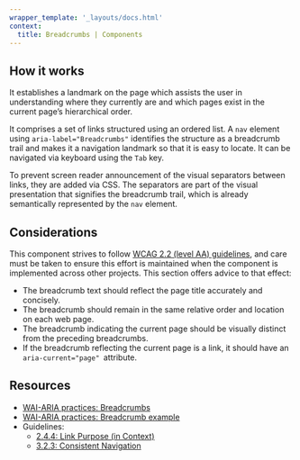 ```yaml
---
wrapper_template: '_layouts/docs.html'
context:
  title: Breadcrumbs | Components
---
```


## How it works

It establishes a landmark on the page which assists the user in understanding where they currently are and which pages exist in the current page’s hierarchical order.

It comprises a set of links structured using an ordered list. A `nav` element using `aria-label="Breadcrumbs"` identifies the structure as a breadcrumb trail and makes it a navigation landmark so that it is easy to locate. It can be navigated via keyboard using the `Tab` key.

To prevent screen reader announcement of the visual separators between links, they are added via CSS. The separators are part of the visual presentation that signifies the breadcrumb trail, which is already semantically represented by the `nav` element.

## Considerations

This component strives to follow [WCAG 2.2 (level AA) guidelines](https://www.w3.org/TR/WCAG22/), and care must be taken to ensure this effort is maintained when the component is implemented across other projects. This section offers advice to that effect:

- The breadcrumb text should reflect the page title accurately and concisely.
- The breadcrumb should remain in the same relative order and location on each web page.
- The breadcrumb indicating the current page should be visually distinct from the preceding breadcrumbs.
- If the breadcrumb reflecting the current page is a link, it should have an `aria-current="page" `attribute.

## Resources

- [WAI-ARIA practices: Breadcrumbs](https://www.w3.org/WAI/ARIA/apg/patterns/breadcrumb/)
- [WAI-ARIA practices: Breadcrumb example](https://www.w3.org/WAI/ARIA/apg/patterns/breadcrumb/examples/breadcrumb/)
- Guidelines:
  - [2.4.4: Link Purpose (in Context)](https://www.w3.org/TR/WCAG22/#link-purpose-in-context)
  - [3.2.3: Consistent Navigation](https://www.w3.org/TR/WCAG22/#consistent-navigation)
